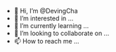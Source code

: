 - 👋 Hi, I’m @DevingCha
- 👀 I’m interested in ...
- 🌱 I’m currently learning ...
- 💞️ I’m looking to collaborate on ...
- 📫 How to reach me ...

<!---
DevingCha/DevingCha is a ✨ special ✨ repository because its `README.md` (this file) appears on your GitHub profile.
You can click the Preview link to take a look at your changes.
--->
